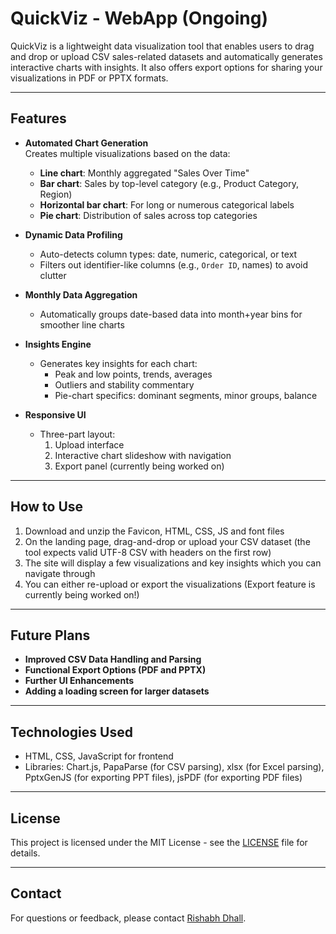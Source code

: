 # QuickViz - WebApp (Ongoing)

QuickViz is a lightweight data visualization tool that enables users to drag and drop or upload CSV sales-related datasets and automatically generates interactive charts with insights. It also offers export options for sharing your visualizations in PDF or PPTX formats.

---

## Features

- **Automated Chart Generation**  
  Creates multiple visualizations based on the data:
  - **Line chart**: Monthly aggregated "Sales Over Time"
  - **Bar chart**: Sales by top-level category (e.g., Product Category, Region)
  - **Horizontal bar chart**: For long or numerous categorical labels
  - **Pie chart**: Distribution of sales across top categories

- **Dynamic Data Profiling**
  - Auto-detects column types: date, numeric, categorical, or text
  - Filters out identifier-like columns (e.g., `Order ID`, names) to avoid clutter

- **Monthly Data Aggregation**
  - Automatically groups date-based data into month+year bins for smoother line charts

- **Insights Engine**
  - Generates key insights for each chart:
    - Peak and low points, trends, averages
    - Outliers and stability commentary
    - Pie-chart specifics: dominant segments, minor groups, balance

- **Responsive UI**
  - Three-part layout:  
    1. Upload interface  
    2. Interactive chart slideshow with navigation  
    3. Export panel (currently being worked on)

---

## How to Use

1. Download and unzip the Favicon, HTML, CSS, JS and font files
2. On the landing page, drag-and-drop or upload your CSV dataset (the tool expects valid UTF-8 CSV with headers on the first row)
3. The site will display a few visualizations and key insights which you can navigate through
4. You can either re-upload or export the visualizations (Export feature is currently being worked on!)

---

## Future Plans

- **Improved CSV Data Handling and Parsing**
- **Functional Export Options (PDF and PPTX)**
- **Further UI Enhancements**
- **Adding a loading screen for larger datasets**

---

## Technologies Used

- HTML, CSS, JavaScript for frontend
- Libraries: Chart.js, PapaParse (for CSV parsing), xlsx (for Excel parsing), PptxGenJS (for exporting PPT files), jsPDF (for exporting PDF files)

---

## License

This project is licensed under the MIT License - see the [LICENSE](LICENSE) file for details.

---

## Contact

For questions or feedback, please contact [Rishabh Dhall](mailto:rishabhdhall02@gmail.com).

